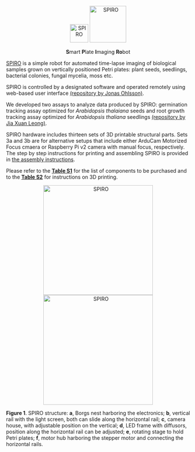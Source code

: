 <p align="center">
  <img src="https://github.com/AlyonaMinina/Files_for_SPIRO_reps/blob/master/SPIRO.Hardware%20files/SPIRO%20logo.jpg?raw=true" height="50" title="SPIRO">
  <img src="https://github.com/AlyonaMinina/Files_for_SPIRO_reps/blob/master/SPIRO.Hardware%20files/SPIRO%20text%20logo.jpg?raw=true" width="100" title="SPIRO">
</p>
<p align="center">
    <b>S</b>mart <b>P</b>late <b>I</b>maging <b>Ro</b>bot

</p>
<p>  
</p>


<a href="https://www.alyonaminina.org/spiro">SPIRO</a> is a simple robot for automated time-lapse imaging of biological samples grown on vertically positioned Petri plates: plant seeds, seedlings, bacterial colonies, fungal mycelia, moss etc.
<p>
SPIRO is controlled by a designated software and operated remotely using web-based user interface <a href="https://github.com/jonasoh/spiro">(repository by Jonas Ohlsson)</a>.
</p>
<p>
We developed two assays to analyze data produced by SPIRO: germination tracking assay optimized for <i>Arabidopsis thalaiana</i> seeds and root growth tracking assay optimized for <i>Arabidopsis thaliana</i> seedlings <a href="https://github.com/jiaxuanleong/spiro-IJmacros">(repository by Jia Xuan Leong)</a>.
</p>
SPIRO hardware includes thirteen sets of 3D printable structural parts. Sets 3a and 3b are for alternative setups that include either ArduCam Motorized Focus cmaera or Raspberry Pi v2 camera with manual focus, respectively. The step by step instructions for printing and assembling SPIRO is provided in <a href="https://github.com/AlyonaMinina/SPIRO/blob/master/1.%20Assembly%20manual/SPIRO%20assembly%20instructions%20v3.pdf">the assembly instructions</a>. 
</p>
<p>
Please refer to the <b><a href="https://github.com/AlyonaMinina/SPIRO.Hardware/raw/master/2.%20Supplementary%20Tables/Table%20S1.%20List%20of%20components%20to%20be%20purchased.pdf">Table S1</a></b> for the list of components to be purchased and to the <b><a href="https://github.com/AlyonaMinina/SPIRO.Hardware/blob/master/2.%20Supplementary%20Tables/Table%20S2.%20Structural%20parts%20of%20SPIRO%20for%203D%20printing.md">Table S2</a></b> for instructions on 3D printing.
</p>
<p align="center">
  <img src="https://github.com/AlyonaMinina/Files_for_SPIRO_reps/blob/master/SPIRO.Hardware%20files/Figure1A.jpg?raw=true" height="300" title="SPIRO">
  <img src="https://github.com/AlyonaMinina/Files_for_SPIRO_reps/blob/master/SPIRO.Hardware%20files/SPIROstructure.gif?raw=true" width="300" title="SPIRO">
</p>
<p align="left">
<b>Figure 1</b>. SPIRO structure: <b>a</b>, Borgs nest harboring the electronics; <b>b</b>, vertical rail with the light screen, both can slide along the horizontal rail; <b>c</b>, camera house, with adjustable position on the vertical; <b>d</b>, LED frame with diffusors, position along the horizontal rail can be adjusted; <b>e</b>, rotating stage to hold Petri plates; <b>f</b>, motor hub harboring the stepper motor and connecting the horizontal rails. 
